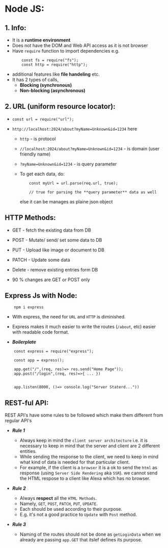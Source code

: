 # Node JS:

## 1. Info:

- It is a **runtime environment**
- Does not have the DOM and Web API access as it is not browser
- Have `require` function to import dependencies
  e.g.
  ```
      const fs = require("fs");
      const http = require("http");
  ```
- additional features like **file handeling** etc.
- It has 2 types of calls,
  - **Blocking (synchronous)**
  - **Non-blocking (asynchronous)**

## 2. URL (uniform resource locator):

- `const url = require("url");`
- `http://localhost:2024/about?myName=Unknown&id=1234` here

  - `http` - is protocol
  - `//localhost:2024/about?myName=Unknown&id=1234` - is domain (user friendly name)
  - `?myName=Unknown&id=1234` - is query parameter
  - To get each data, do:

    ```
        const myUrl = url.parse(req.url, true);

        // true for parsing the **query parameter** data as well

    ```

    else it can be manages as plaine json object

## HTTP Methods:

- GET - fetch the existing data from DB
- POST - Mutate/ send/ set some data to DB
- PUT - Upload like image or document to DB
- PATCH - Update some data
- Delete - remove existing entries form DB

- 90 % changes are GET or POST only

## Express Js with Node:

```
    npm i express
```

- With express, the need for `URL` and `HTTP` is diminished.
- Express makes it much easier to write the routes (`/about`, etc) easier with readable code format.

- **_Boilerplate_**

```
    const express = require("express");

    const app = express();

    app.get("/",(req, res)=> res.send("Home Page"));
    app.post("/login",(req, res)=>{ ... })


    app.listen(8000, ()=> console.log("Server Staterd..."))
```

## REST-ful API:

REST API's have some rules to be followed which make them different from regular API's

- **_Rule 1_**

  - Always keep in mind the `client server architecture` i.e. it is necessary to keep in mind that the server and client are 2 different entities.
  - While sending the response to the client, we need to keep in mind what kind of data is needed for that particular client.
  - For example, if the client is a `browser` it is a ok to send the `html` as response (using `Server Side Rendering` aka `SSR`). we cannot send the HTML respose to a client like Alexa which has no browser.

- **_Rule 2_**

  - Always **respect** all the `HTML Methods`.
  - Namely, `GET`, `POST`, `PATCH`, `PUT`, `UPDATE`.
  - Each should be used according to their purpose.
  - E.g. it's not a good practice to `Update` with `Post` method.

- **_Rule 3_**
  - Naming of the routes should not be done as `getLoginData` when we already are passing `app.GET` that itslef defines its purpose.
